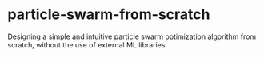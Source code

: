 # particle-swarm-from-scratch
Designing a simple and intuitive particle swarm optimization algorithm from scratch, without the use of external ML libraries.
